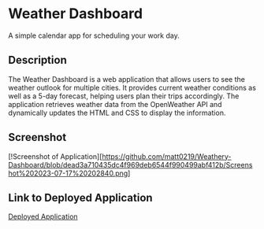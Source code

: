# Weather Dashboard

A simple calendar app for scheduling your work day.

## Description

The Weather Dashboard is a web application that allows users to see the weather outlook for multiple cities. It provides current weather conditions as well as a 5-day forecast, helping users plan their trips accordingly. The application retrieves weather data from the OpenWeather API and dynamically updates the HTML and CSS to display the information.

## Screenshot
[!Screenshot of Application][https://github.com/matt0219/Weathery-Dashboard/blob/dead3a710435dc4f969deb6544f990499abf412b/Screenshot%202023-07-17%20202840.png]

## Link to Deployed Application
[Deployed Application](https://matt0219.github.io/Weathery-Dashboard/)